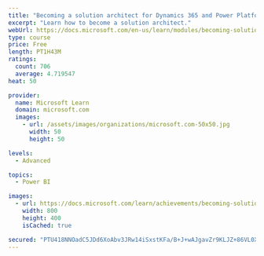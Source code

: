 ```yaml
---
title: "Becoming a solution architect for Dynamics 365 and Power Platform"
excerpt: "Learn how to become a solution architect."
webUrl: https://docs.microsoft.com/en-us/learn/modules/becoming-solution-architect/
type: course
price: Free
length: PT1H43M
ratings:
  count: 706
  average: 4.719547
heat: 50

provider:
  name: Microsoft Learn
  domain: microsoft.com
  images:
    - url: /assets/images/organizations/microsoft.com-50x50.jpg
      width: 50
      height: 50

levels:
  - Advanced

topics:
  - Power BI

images:
  - url: https://docs.microsoft.com/learn/achievements/becoming-solution-architect-social.png
    width: 800
    height: 400
    isCached: true

secured: "PTU418NNOadC5JDd6XoAbv3JRw14iSxstKFa/B+J+wAJgavZr9KLJZ+86VL0XGZ2TBJlvQ97bPKDlj3MyLsgtKBdEfrTD6lU7ChXas2GtBvmXQ19/Af9I9b9fkOXA8Y8E2Q/1EM6cd2WDVDZT864HYcOEb3Fx2sB8+X2VJbtO1Z9DNGvtCwfYUjfl2RiVa/9yVa+/2agVPptmtKR2cHIPrrsav4Se/xGE8qfnZW/D/dCPBt8c60oxrTrbjDCqU9lUULm3XfqF5M21zDcInfCdniXJtu0XIB6qXdgGB9DvnelFX4V5cpGKEQnkfxb4pKD2xQopoA8DzkKioaM0ClZNNKfPtlG379MwnwrgkiKp7hjIheD77YKdeLkpWWTu5pcXwCJNcRmZFL3IyiX1hG8Sw/WDJirlbJmcq8ygIbe/W0=;59WvD3rSxa6DOgo3KsJBqQ=="
---
```


